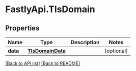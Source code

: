 # FastlyApi.TlsDomain

## Properties

Name | Type | Description | Notes
------------ | ------------- | ------------- | -------------
**data** | [**TlsDomainData**](TlsDomainData.md) |  | [optional] 



[[Back to API list]](../../README.md#endpoints) [[Back to README]](../../README.md)
